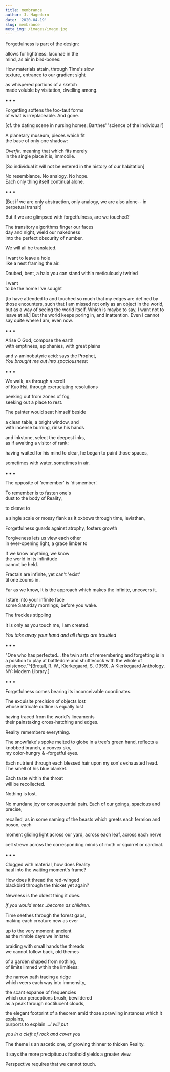 ```yaml
---
title: membrance
author: J. Hagedorn
date: '2020-04-19'
slug: membrance
meta_img: /images/image.jpg
---
```



Forgetfulness is part of the design:  

allows for lightness: lacunae in the  
mind, as air in bird-bones:  

How materials attain, through Time's slow  
texture, entrance to our gradient sight  

as whispered portions of a sketch  
made voluble by visitation, dwelling among.  

⁕  ⁕  ⁕  

Forgetting softens the too-taut forms  
of what is irreplaceable.  And gone.  

[cf. the dating scene in nursing homes; Barthes' 'science of the individual']

A planetary museum, pieces which fit  
the base of only one shadow:  

*Overfit*, meaning that which fits merely  
in the single place it is, immobile.  

[So individual it will not be entered in the history of our habitation]

No resemblance.  No analogy.  No hope.  
Each only thing itself continual alone.  

⁕  ⁕  ⁕  


[But if we are only abstraction, only analogy, we are also alone-- in perpetual transit]

But if we are glimpsed with forgetfulness, are we touched?  

The transitory algorithms finger our faces  
day and night, wield our nakedness  
into the perfect obscurity of number. 

We will all be translated.

I want to leave a hole  
like a nest framing the air.  

Daubed, bent, 
a halo you can stand within 
meticulously twirled

I want  
to be the home I've sought

[to have attended to and touched so much that my edges are defined by those encounters, such that I am missed not only as an object in the world, but as a way of seeing the world itself.  Which is maybe to say, I want not to leave at all.]
But the world keeps poring in, and inattention.
Even I cannot say quite where I am, even now.

⁕  ⁕  ⁕  

Arise O God, compose the earth  
with emptiness, epiphanies, with great plains  

and γ-aminobutyric acid: says the Prophet,  
*You brought me out into spaciousness*:  

⁕  ⁕  ⁕  

We walk, as through a scroll  
of Kuo Hsi, through excruciating resolutions  

peeking out from zones of fog,  
seeking out a place to rest.

The painter would seat himself beside

a clean table, a bright window, and  
with incense burning, rinse his hands  

and inkstone, select the deepest inks,  
as if awaiting a visitor of rank:  

having waited for his mind to clear,
he began to paint those spaces,

sometimes with water, sometimes in air.

⁕  ⁕  ⁕  

The opposite of 'remember' is 'dismember'.  

To remember is to fasten one's  
dust to the body of Reality,  

to cleave to

a single scale or mossy flank
as it oxbows through time, leviathan,

Forgetfulness guards against atrophy, fosters growth

Forgiveness lets us view each other  
in ever-opening light, a grace
limber to 

If we know anything, we know  
the world in its infinitude  
cannot be held.

Fractals are infinite, yet can't 'exist'  
til one zooms in.

Far as we know, 
It is the approach which makes the infinite, uncovers it.

I stare into your infinite face  
some Saturday mornings, before you wake.

The freckles stippling

It is only as you touch me, I am created.

*You take away your hand and all things are troubled*

⁕  ⁕  ⁕  

"One who has perfected... the twin arts of remembering and forgetting is in a position to play at battledore and shuttlecock with the whole of existence."^[Bretall, R. W., Kierkegaard, S. (1959). A Kierkegaard Anthology. NY: Modern Library.]

⁕  ⁕  ⁕  

Forgetfulness comes bearing its inconceivable coordinates.  

The exquisite precision of objects lost  
whose intricate outline is equally lost 

having traced from the world's lineaments  
their painstaking cross-hatching and edges.

Reality remembers everything.

The snowflake's spoke melted to globe 
in a tree's green hand, reflects 
a knobbed branch, a convex sky,  
my color-hungry & -forgetful eyes.

Each nutrient through each blessed hair 
upon my son's exhausted head.  
The smell of his blue blanket.

Each taste within the throat  
will be recollected.

Nothing is lost.  

No mundane joy or consequential pain.
Each of our goings, spacious and precise,  

recalled, as in some naming of the beasts
which greets each fermion and boson, each 

moment gliding light across our yard, 
across each leaf, across each nerve

cell strewn across the corresponding minds
of moth or squirrel or cardinal.

⁕  ⁕  ⁕  

Clogged with material, how does Reality  
haul into the waiting moment's frame?  

How does it thread the red-winged  
blackbird through the thicket yet again?  

Newness is the oldest thing it does.  

*If you would enter...become as children.*

Time seethes through the forest gaps,  
making each creature new as ever  

up to the very moment: ancient  
as the nimble days we imitate:  


braiding with small hands the threads  
we cannot follow back, old themes  

of a garden shaped from nothing,  
of limits limned within the limitless:

the narrow path tracing a ridge  
which veers each way into immensity,  

the scant expanse of frequencies  
which our perceptions brush, bewildered  
as a peak through noctilucent clouds,  

the elegant footprint of a theorem amid
those sprawling instances which it explains,  
purports to explain  *...I will put*  

*you in a cleft of rock and cover you*

The theme is an ascetic one,
of growing thinner to thicken Reality.

It says the more precipituous foothold 
yields a greater view.

Perspective requires that we cannot touch. 



